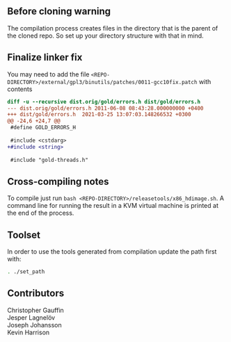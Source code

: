 ## Before cloning warning
The compilation process creates files in the directory that is the parent of the cloned repo. So set up your directory structure with that in mind.

## Finalize linker fix
You may need to add the file `<REPO-DIRECTORY>/external/gpl3/binutils/patches/0011-gcc10fix.patch` with contents
```diff
diff -u --recursive dist.orig/gold/errors.h dist/gold/errors.h
--- dist.orig/gold/errors.h	2011-06-08 08:43:28.000000000 +0400
+++ dist/gold/errors.h	2021-03-25 13:07:03.148266532 +0300
@@ -24,6 +24,7 @@
 #define GOLD_ERRORS_H
 
 #include <cstdarg>
+#include <string>
 
 #include "gold-threads.h"

```

## Cross-compiling notes
To compile just run `bash <REPO-DIRECTORY>/releasetools/x86_hdimage.sh`. A command line for running the result in a KVM virtual machine is printed at the end of the process.

## Toolset

In order to use the tools generated from compilation update the path first with:
```bash 
. ./set_path
```

## Contributors

Christopher Gauffin\
Jesper Lagnelöv\
Joseph Johansson\
Kevin Harrison
